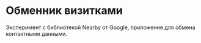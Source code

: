 # Обменник визитками

Эксперимент с библиотекой Nearby от Google, приложение для обмена контактными данными.
